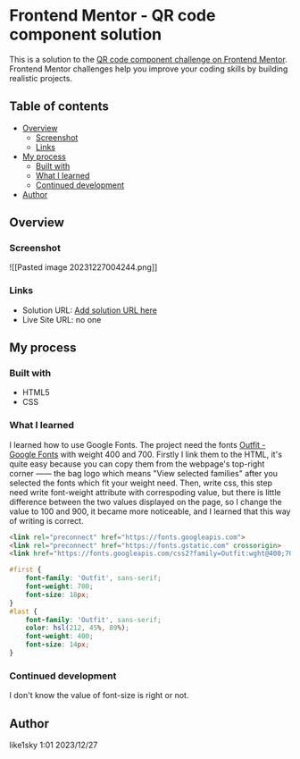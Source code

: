# Frontend Mentor - QR code component solution

This is a solution to the [QR code component challenge on Frontend Mentor](https://www.frontendmentor.io/challenges/qr-code-component-iux_sIO_H). Frontend Mentor challenges help you improve your coding skills by building realistic projects. 

## Table of contents

- [Overview](#overview)
  - [Screenshot](#screenshot)
  - [Links](#links)
- [My process](#my-process)
  - [Built with](#built-with)
  - [What I learned](#what-i-learned)
  - [Continued development](#continued-development)
- [Author](#author)



## Overview

### Screenshot

![[Pasted image 20231227004244.png]]


### Links

- Solution URL: [Add solution URL here](https://github.com/like1sky/qrcode)
- Live Site URL: no one

## My process

### Built with

- HTML5 
- CSS 

### What I learned

I learned how to use Google Fonts. 
The project need the fonts [Outfit - Google Fonts](https://fonts.google.com/specimen/Outfit) with weight 400 and 700.
Firstly I link them to the HTML, it's quite easy because you can copy them from the webpage's top-right corner —— the bag logo which means "View selected families" after you selected the fonts which fit your weight need.
Then, write css, this step need write font-weight attribute with correspoding value, but there is little difference between the two values displayed on the page, so I change the value to 100 and 900, it became more noticeable, and I learned that this way of writing is correct.

```html
<link rel="preconnect" href="https://fonts.googleapis.com">
<link rel="preconnect" href="https://fonts.gstatic.com" crossorigin>
<link href="https://fonts.googleapis.com/css2?family=Outfit:wght@400;700&display=swap" rel="stylesheet">
```
```css
#first {
	font-family: 'Outfit', sans-serif;
	font-weight: 700;
	font-size: 18px;
}
#last {
	font-family: 'Outfit', sans-serif;
	color: hsl(212, 45%, 89%);
	font-weight: 400;
	font-size: 14px;
}
```

### Continued development

I don't know the value of font-size is right or not. 


## Author

like1sky
1:01 2023/12/27 
